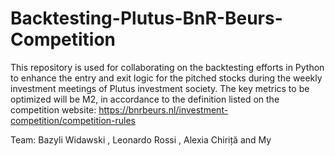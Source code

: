 # Backtesting-Plutus-BnR-Beurs-Competition

This repository is used for collaborating on the backtesting efforts in Python to enhance the entry and exit logic for the pitched stocks during the weekly investment meetings of Plutus investment society. The key metrics to be optimized will be M2, in accordance to the definition listed on the competition website: https://bnrbeurs.nl/investment-competition/competition-rules 

Team: 
Bazyli Widawski , Leonardo Rossi , Alexia Chiriță and My 
